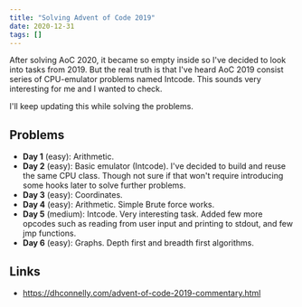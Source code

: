 ```yaml
---
title: "Solving Advent of Code 2019"
date: 2020-12-31
tags: []
---
```


After solving AoC 2020, it became so empty inside so I've decided to look into
tasks from 2019. But the real truth is that I've heard AoC 2019 consist series
of CPU-emulator problems named Intcode. This sounds very interesting for me and
I wanted to check.

I'll keep updating this while solving the problems.

## Problems

- **Day 1** (easy): Arithmetic.
- **Day 2** (easy): Basic emulator (Intcode). I've decided to build and reuse the
  same CPU class. Though not sure if that won't require introducing some hooks
  later to solve further problems.
- **Day 3** (easy): Coordinates.
- **Day 4** (easy): Arithmetic. Simple Brute force works.
- **Day 5** (medium): Intcode. Very interesting task. Added few more opcodes
  such as reading from user input and printing to stdout, and few jmp functions.
- **Day 6** (easy): Graphs. Depth first and breadth first algorithms.

## Links

- https://dhconnelly.com/advent-of-code-2019-commentary.html
